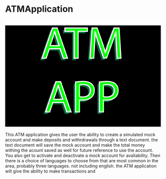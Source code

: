 # ATMApplication

![alt text][logo]

[logo]: https://github.com/9679968/ATMApplication/blob/master/src/images/ATM.png


This ATM application gives the user the ability to create a simulated mock account and make deposits and withrdrawals through a text document. the text document will save the mock account and make the total money withing the acount saved as well for future reference to use the account. You also get to activate and deactivate a mock account for avaliability. Then there is a choice of languages to choose from that are most common in the area, probably three languages. not including english. the ATM application will give the ability to make transactions and
